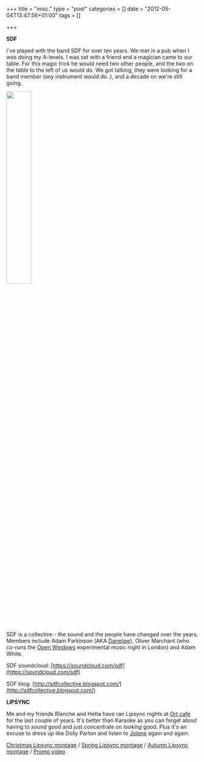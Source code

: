 +++
title = "misc."
type = "post"
categories = []
date = "2012-05-04T13:47:56+01:00"
tags = []

+++

<b>
SDF
</b>

I've played with the band SDF for over ten years. We met in a pub when I was doing my A-levels. I was sat with a friend and a magician came to our table. For this magic trick he would need two other people, and the two on the table to the left of us would do. We got talking, they were looking for a band member (any instrument would do..), and a decade on we're still going.

<img src="../images/sdf_circuits.jpg" style="width: 36%">

SDF is a collective - the sound and the people have changed over the years. Members include Adam Parkinson (AKA [Danelaw](https://soundcloud.com/thedanelaw)), Oliver Marchant (who co-runs the [Open Windows](https://www.facebook.com/openwindowssound/) experimental music night in London) and Adam White.

SDF soundcloud: [https://soundcloud.com/sdf](https://soundcloud.com/sdf)

SDF blog: [http://sdfcollective.blogspot.com/](http://sdfcollective.blogspot.com/)

<b>
LIPSYNC
</b>

Me and my friends Blanche and Hetta have ran Lipsync nights at [Ort cafe](http://ortcafe.co.uk/) for the last couple of years. It's better than Karaoke as you can forget about having to <i>sound</i> good and just concentrate on <i>looking</i> good. Plus it's an excuse to dress up like Dolly Parton and listen to [Jolene](https://www.youtube.com/watch?v=OTuQ9cKGSdM) again and again. 

[Christmas Lipsync montage](https://www.youtube.com/watch?v=DO4b-NpnWck) / [Spring Lipsync montage](https://www.youtube.com/watch?v=LUzbbfl99es) / [Autumn Lipsync montage](https://www.youtube.com/watch?v=eaG2FWx7yxk) / [Promo video](https://www.youtube.com/watch?v=f8_SO90sy_8) 


